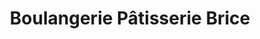 ---
title: "Boulangerie Pâtisserie Brice"
url: /loury/boulangerie-patisserie-brice/
shop: Bäckerei
---